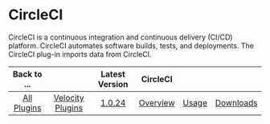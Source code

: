 
# CircleCI

CircleCI is a continuous integration and continuous delivery (CI/CD) platform. CircleCI automates software builds, tests, and deployments. The CircleCI plug-in imports data from CircleCI.

|Back to ...||Latest Version|CircleCI |||
| :---: | :---: | :---: | :---: | :---: | :---: | 
|[All Plugins](../../index.md)|[Velocity Plugins](../README.md)|[1.0.24](https://raw.githubusercontent.com/UrbanCode/IBM-UCV-PLUGINS/main/files/ucv-ext-circleci/ucv-ext-circleci-1.0.24.tar.7z.001)|[Overview](overview.md)|[Usage](usage.md)|[Downloads](downloads.md)|

